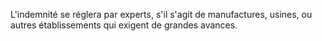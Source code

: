  
 L'indemnité se réglera par experts, s'il s'agit de manufactures, usines, ou autres établissements qui exigent de grandes avances.  

  
